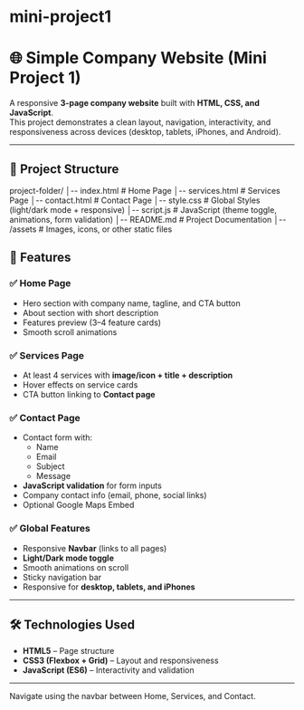 ﻿# mini-project1
 # 🌐 Simple Company Website (Mini Project 1)

A responsive **3-page company website** built with **HTML, CSS, and JavaScript**.  
This project demonstrates a clean layout, navigation, interactivity, and responsiveness across devices (desktop, tablets, iPhones, and Android).

---

## 📂 Project Structure
project-folder/
│-- index.html # Home Page
│-- services.html # Services Page
│-- contact.html # Contact Page
│-- style.css # Global Styles (light/dark mode + responsive)
│-- script.js # JavaScript (theme toggle, animations, form validation)
│-- README.md # Project Documentation
│-- /assets # Images, icons, or other static files



## 📌 Features
### ✅ Home Page
- Hero section with company name, tagline, and CTA button  
- About section with short description  
- Features preview (3–4 feature cards)  
- Smooth scroll animations  

### ✅ Services Page
- At least 4 services with **image/icon + title + description**  
- Hover effects on service cards  
- CTA button linking to **Contact page**  

### ✅ Contact Page
- Contact form with:
  - Name  
  - Email  
  - Subject  
  - Message  
- **JavaScript validation** for form inputs  
- Company contact info (email, phone, social links)  
- Optional Google Maps Embed  

### ✅ Global Features
- Responsive **Navbar** (links to all pages)  
- **Light/Dark mode toggle**  
- Smooth animations on scroll  
- Sticky navigation bar  
- Responsive for **desktop, tablets, and iPhones**  

---

## 🛠️ Technologies Used
- **HTML5** – Page structure  
- **CSS3 (Flexbox + Grid)** – Layout and responsiveness  
- **JavaScript (ES6)** – Interactivity and validation  

---


Navigate using the navbar between Home, Services, and Contact.

